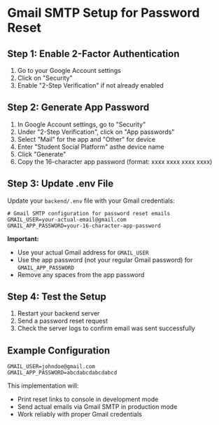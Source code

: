 # Gmail SMTP Setup for Password Reset

## Step 1: Enable 2-Factor Authentication
1. Go to your Google Account settings
2. Click on "Security"
3. Enable "2-Step Verification" if not already enabled

## Step 2: Generate App Password
1. In Google Account settings, go to "Security"
2. Under "2-Step Verification", click on "App passwords"
3. Select "Mail" for the app and "Other" for device
4. Enter "Student Social Platform" asthe device name
5. Click "Generate"
6. Copy the 16-character app password (format: xxxx xxxx xxxx xxxx)

## Step 3: Update .env File
Update your `backend/.env` file with your Gmail credentials:

```
# Gmail SMTP configuration for password reset emails
GMAIL_USER=your-actual-email@gmail.com
GMAIL_APP_PASSWORD=your-16-character-app-password
```

**Important:** 
- Use your actual Gmail address for `GMAIL_USER`
- Use the app password (not your regular Gmail password) for `GMAIL_APP_PASSWORD`
- Remove any spaces from the app password

## Step 4: Test the Setup
1. Restart your backend server
2. Send a password reset request
3. Check the server logs to confirm email was sent successfully

## Example Configuration
```
GMAIL_USER=johndoe@gmail.com
GMAIL_APP_PASSWORD=abcdabcdabcdabcd
```

This implementation will:
- Print reset links to console in development mode
- Send actual emails via Gmail SMTP in production mode
- Work reliably with proper Gmail credentials
